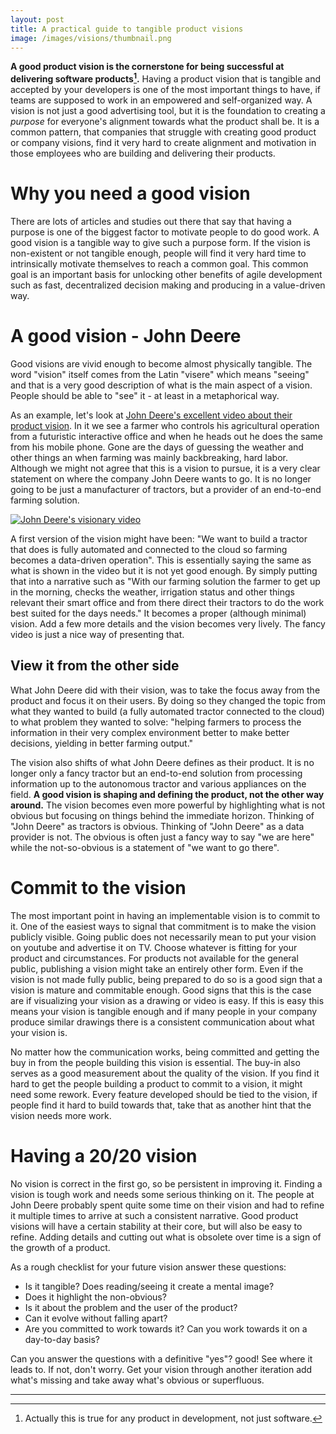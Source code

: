 ```yaml
---
layout: post
title: A practical guide to tangible product visions
image: /images/visions/thumbnail.png
---
```


**A good product vision is the cornerstone for being successful at delivering software products[^1].** Having a product vision that is tangible and accepted by your developers is one of the most important things to have, if teams are supposed to work in an empowered and self-organized way. A vision is not just a good advertising tool, but it is the foundation to creating a *purpose* for everyone's alignment towards what the product shall be. It is a common pattern, that companies that struggle with creating good product or company visions, find it very hard to create alignment and motivation in those employees who are building and delivering their products. 

# Why you need a good vision

There are lots of articles and studies out there that say that having a purpose is one of the biggest factor to motivate people to do good work. A good vision is a tangible way to give such a purpose form. If the vision is non-existent or not tangible enough, people will find it very hard time to intrinsically motivate themselves to reach a common goal. This common goal is an important basis for unlocking other benefits of agile development such as fast, decentralized decision making and producing in a value-driven way. 

# A good vision - John Deere

Good visions are vivid enough to become almost physically tangible. The word "vision" itself comes from the Latin "visere" which means "seeing" and that is a very good description of what is the main aspect of a vision. People should be able to "see" it - at least in a metaphorical way.

As an example, let's look at [John Deere's  excellent video about their product vision](https://www.youtube.com/watch?v=t08nOEkrX-I). In it we see a farmer who controls his agricultural operation from a futuristic interactive office and when he heads out he does the same from his mobile phone. Gone are the days of guessing the weather and other things an when farming was mainly backbreaking, hard labor. Although we might not agree that this is a vision to pursue, it is a very clear statement on where the company John Deere wants to go. It is no longer going to be just a manufacturer of tractors, but a provider of an end-to-end farming solution. 

[![John Deere's visionary video](https://img.youtube.com/vi/t08nOEkrX-I/0.jpg)](https://www.youtube.com/watch?v=t08nOEkrX-I)

A first version of the vision might have been:  "We want to build a tractor that does is fully automated and connected to the cloud so farming becomes a data-driven operation". This is essentially saying the same as what is shown in the video but it is not yet good enough. By simply putting that into a narrative such as "With our farming solution the farmer to get up in the morning, checks the weather, irrigation status and other things relevant their smart office and from there direct their tractors to do the work best suited for the days needs." It  becomes a proper (although minimal) vision. Add a few more details and the vision becomes very lively. The fancy video is just a nice way of presenting that. 

## View it from the other side 

What John Deere did with their vision, was to take the focus away from the product and focus it on their users. By doing so they changed the topic from what they wanted to build (a fully automated tractor connected to the cloud) to what problem they wanted to solve: "helping farmers to process the information in their very complex environment better to make better decisions, yielding in better farming output."

The vision also shifts of what John Deere defines as their product. It is no longer only a fancy tractor but an end-to-end solution from processing information up to the autonomous tractor and various appliances on the field. **A good vision is shaping and defining the product, not the other way around.** The vision becomes even more powerful by highlighting what is not obvious but focusing on things behind the immediate horizon. Thinking of "John Deere" as tractors is obvious. Thinking of "John Deere" as a data provider is not. The obvious is often just a fancy way to say "we are here" while the not-so-obvious is a statement of "we want to go there".


# Commit to the vision

The most important point in having an implementable vision is to commit to it. One of the easiest ways to signal that commitment is to make the vision publicly visible. Going public does not necessarily mean to put your vision on youtube and advertise it on TV. Choose whatever is fitting for your product and circumstances. For products not available for the general public, publishing a vision might take an entirely other form. Even if the vision is not made fully public, being prepared to do so is a good sign that a vision is mature and commitable enough. Good signs that this is the case are if visualizing your vision as a drawing or video is easy. If this is easy this means your vision is tangible enough and if many people in your company produce similar drawings there is a consistent communication about what your vision is. 

No matter how the communication works, being committed and getting the buy in from the people building this vision is essential. The buy-in also serves as a good measurement about the quality of the vision. If you find it hard to get the people building a product to commit to a vision, it might need some rework. 
Every feature developed should be tied to the vision, if people find it hard to build towards that, take that as another hint that the vision needs more work. 


# Having a 20/20 vision

No vision is correct in the first go, so be persistent in improving it. Finding a vision is tough work and needs some serious thinking on it. The people at John Deere probably spent quite some time on their vision and had to refine it multiple times to arrive at such a consistent narrative. 
Good product visions will have a certain stability at their core, but will also be easy to refine. Adding details and cutting out what is obsolete over time is a sign of the growth of a product. 

As a rough checklist for your future vision answer these questions: 

 * Is it tangible? Does reading/seeing it create a mental image? 
 * Does it highlight the non-obvious? 
 * Is it about the problem and the user of the product? 
 * Can it evolve without falling apart?
 * Are you committed to work towards it? Can you work towards it on a day-to-day basis?

Can you answer the questions with a definitive "yes"? good! See where it leads to. If not, don't worry. Get your vision through another iteration add what's missing and take away what's obvious or superfluous. 

 ---
[^1]:Actually this is true for any product in development, not just software.
